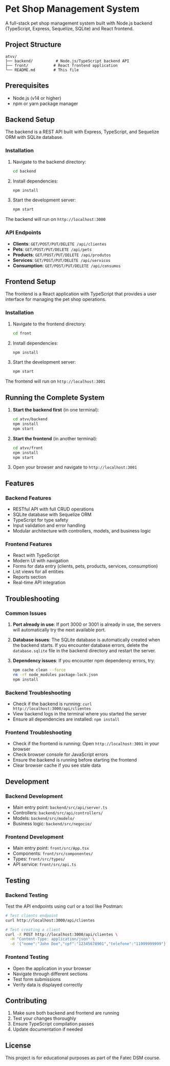 # Pet Shop Management System

A full-stack pet shop management system built with Node.js backend (TypeScript, Express, Sequelize, SQLite) and React frontend.

## Project Structure

```
atvv/
├── backend/          # Node.js/TypeScript backend API
├── front/           # React frontend application
└── README.md        # This file
```

## Prerequisites

- Node.js (v14 or higher)
- npm or yarn package manager

## Backend Setup

The backend is a REST API built with Express, TypeScript, and Sequelize ORM with SQLite database.

### Installation

1. Navigate to the backend directory:
   ```bash
   cd backend
   ```

2. Install dependencies:
   ```bash
   npm install
   ```

3. Start the development server:
   ```bash
   npm start
   ```

The backend will run on `http://localhost:3000`

### API Endpoints

- **Clients**: `GET/POST/PUT/DELETE /api/clientes`
- **Pets**: `GET/POST/PUT/DELETE /api/pets`
- **Products**: `GET/POST/PUT/DELETE /api/produtos`
- **Services**: `GET/POST/PUT/DELETE /api/servicos`
- **Consumption**: `GET/POST/PUT/DELETE /api/consumos`

## Frontend Setup

The frontend is a React application with TypeScript that provides a user interface for managing the pet shop operations.

### Installation

1. Navigate to the frontend directory:
   ```bash
   cd front
   ```

2. Install dependencies:
   ```bash
   npm install
   ```

3. Start the development server:
   ```bash
   npm start
   ```

The frontend will run on `http://localhost:3001`

## Running the Complete System

1. **Start the backend first** (in one terminal):
   ```bash
   cd atvv/backend
   npm install
   npm start
   ```

2. **Start the frontend** (in another terminal):
   ```bash
   cd atvv/front
   npm install
   npm start
   ```

3. Open your browser and navigate to `http://localhost:3001`

## Features

### Backend Features
- RESTful API with full CRUD operations
- SQLite database with Sequelize ORM
- TypeScript for type safety
- Input validation and error handling
- Modular architecture with controllers, models, and business logic

### Frontend Features
- React with TypeScript
- Modern UI with navigation
- Forms for data entry (clients, pets, products, services, consumption)
- List views for all entities
- Reports section
- Real-time API integration

## Troubleshooting

### Common Issues

1. **Port already in use**: If port 3000 or 3001 is already in use, the servers will automatically try the next available port.

2. **Database issues**: The SQLite database is automatically created when the backend starts. If you encounter database errors, delete the `database.sqlite` file in the backend directory and restart the server.

3. **Dependency issues**: If you encounter npm dependency errors, try:
   ```bash
   npm cache clean --force
   rm -rf node_modules package-lock.json
   npm install
   ```

### Backend Troubleshooting

- Check if the backend is running: `curl http://localhost:3000/api/clientes`
- View backend logs in the terminal where you started the server
- Ensure all dependencies are installed: `npm install`

### Frontend Troubleshooting

- Check if the frontend is running: Open `http://localhost:3001` in your browser
- Check browser console for JavaScript errors
- Ensure the backend is running before starting the frontend
- Clear browser cache if you see stale data

## Development

### Backend Development
- Main entry point: `backend/src/api/server.ts`
- Controllers: `backend/src/api/controllers/`
- Models: `backend/src/modelo/`
- Business logic: `backend/src/negocio/`

### Frontend Development
- Main entry point: `front/src/App.tsx`
- Components: `front/src/componentes/`
- Types: `front/src/types/`
- API service: `front/src/api.ts`

## Testing

### Backend Testing
Test the API endpoints using curl or a tool like Postman:

```bash
# Test clients endpoint
curl http://localhost:3000/api/clientes

# Test creating a client
curl -X POST http://localhost:3000/api/clientes \
  -H "Content-Type: application/json" \
  -d '{"nome":"John Doe","cpf":"12345678901","telefone":"11999999999"}'
```

### Frontend Testing
- Open the application in your browser
- Navigate through different sections
- Test form submissions
- Verify data is displayed correctly

## Contributing

1. Make sure both backend and frontend are running
2. Test your changes thoroughly
3. Ensure TypeScript compilation passes
4. Update documentation if needed

## License

This project is for educational purposes as part of the Fatec DSM course. 